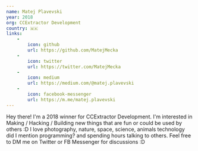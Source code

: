 ```yaml
---
name: Matej Plavevski
year: 2018
org: CCExtractor Development
country: 🇲🇰
links:
    -
        icon: github
        url: https://github.com/MatejMecka
    -
        icon: twitter
        url: https://twitter.com/MatejMecka
    -
        icon: medium
        url: https://medium.com/@matej.plavevski
    -
        icon: facebook-messenger
        url: https://m.me/matej.plavevski
---
```


Hey there! I'm a 2018 winner for CCExtractor Development. I'm interested in Making / Hacking / Building new things that are fun or could be used by others :D I love photography, nature, space, science, animals technology did I mention programming? and spending hours talking to others. Feel free to DM me on Twitter or FB Messenger for discussions :D
